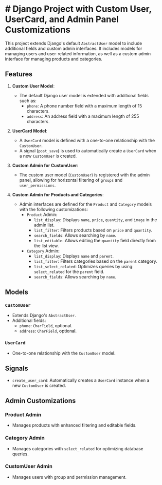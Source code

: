 # # Django Project with Custom User, UserCard, and Admin Panel Customizations

This project extends Django's default `AbstractUser` model to include additional fields and custom admin interfaces. It includes models for managing users and user-related information, as well as a custom admin interface for managing products and categories.



## Features

1. **Custom User Model**:
   - The default Django user model is extended with additional fields such as:
     - `phone`: A phone number field with a maximum length of 15 characters.
     - `address`: An address field with a maximum length of 255 characters.

2. **UserCard Model**:
   - A `UserCard` model is defined with a one-to-one relationship with the `CustomUser`.
   - A signal (`post_save`) is used to automatically create a `UserCard` when a new `CustomUser` is created.

3. **Custom Admin for CustomUser**:
   - The custom user model (`CustomUser`) is registered with the admin panel, allowing for horizontal filtering of `groups` and `user_permissions`.
4. **Custom Admin for Products and Categories**:
   - Admin interfaces are defined for the `Product` and `Category` models with the following customizations:
     - `Product` Admin:
       - `list_display`: Displays `name`, `price`, `quantity`, and `image` in the admin list.
       - `list_filter`: Filters products based on `price` and `quantity`.
       - `search_fields`: Allows searching by `name`.
       - `list_editable`: Allows editing the `quantity` field directly from the list view.
     - `Category` Admin:
       - `list_display`: Displays `name` and `parent`.
       - `list_filter`: Filters categories based on the `parent` category.
       - `list_select_related`: Optimizes queries by using `select_related` for the `parent` field.
       - `search_fields`: Allows searching by `name`.

## Models

### `CustomUser`
- Extends Django's `AbstractUser`.
- Additional fields:
  - `phone`: `CharField`, optional.
  - `address`: `CharField`, optional.

### `UserCard`
- One-to-one relationship with the `CustomUser` model.

## Signals

- `create_user_card`: Automatically creates a `UserCard` instance when a new `CustomUser` is created.

## Admin Customizations

### Product Admin
- Manages products with enhanced filtering and editable fields.

### Category Admin
- Manages categories with `select_related` for optimizing database queries.

### CustomUser Admin
- Manages users with group and permission management.




